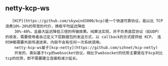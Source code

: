 ## netty-kcp-ws
       [KCP](https://github.com/skywind3000/kcp)是一个快速可靠协议，能以比 TCP浪费10%-20%的带宽的代价，换取平均延迟降低 
        30%-40%，且最大延迟降低三倍的传输效果。纯算法实现，并不负责底层协议（如UDP）的收发，需要使用者自己定义下层数据包的发送方式，以 callback的方式提供给 KCP。 连时钟都需要外部传递进来，内部不会有任何一次系统调用。
        netty-kcp-ws基于[kcp-netty](https://github.com/szhnet/kcp-netty)
        开发的，类似基于tcp的websocket协议，相比于websocket的优势主要是在于kcp对比tcp的优势，即不需要建立连接和减少延长。